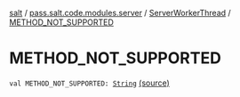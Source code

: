 [salt](../../index.md) / [pass.salt.code.modules.server](../index.md) / [ServerWorkerThread](index.md) / [METHOD_NOT_SUPPORTED](./-m-e-t-h-o-d_-n-o-t_-s-u-p-p-o-r-t-e-d.md)

# METHOD_NOT_SUPPORTED

`val METHOD_NOT_SUPPORTED: `[`String`](https://kotlinlang.org/api/latest/jvm/stdlib/kotlin/-string/index.html) [(source)](https://github.com/kurbaniec-tgm/salt/tree/master/code/modules/server/ServerWorkerThread.kt#L38)